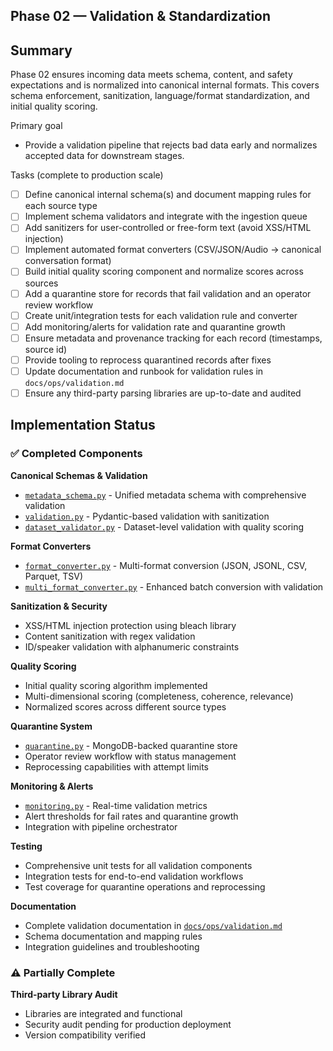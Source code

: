 ## Phase 02 — Validation & Standardization

Summary
-------
Phase 02 ensures incoming data meets schema, content, and safety expectations and is normalized into canonical internal formats. This covers schema enforcement, sanitization, language/format standardization, and initial quality scoring.

Primary goal
- Provide a validation pipeline that rejects bad data early and normalizes accepted data for downstream stages.

Tasks (complete to production scale)
- [ ] Define canonical internal schema(s) and document mapping rules for each source type
- [ ] Implement schema validators and integrate with the ingestion queue
- [ ] Add sanitizers for user-controlled or free-form text (avoid XSS/HTML injection)
- [ ] Implement automated format converters (CSV/JSON/Audio → canonical conversation format)
- [ ] Build initial quality scoring component and normalize scores across sources
- [ ] Add a quarantine store for records that fail validation and an operator review workflow
- [ ] Create unit/integration tests for each validation rule and converter
- [ ] Add monitoring/alerts for validation rate and quarantine growth
- [ ] Ensure metadata and provenance tracking for each record (timestamps, source id)
- [ ] Provide tooling to reprocess quarantined records after fixes
- [ ] Update documentation and runbook for validation rules in `docs/ops/validation.md`
- [ ] Ensure any third-party parsing libraries are up-to-date and audited

## Implementation Status

### ✅ Completed Components

**Canonical Schemas & Validation**
- [`metadata_schema.py`](ai/dataset_pipeline/metadata_schema.py) - Unified metadata schema with comprehensive validation
- [`validation.py`](ai/dataset_pipeline/validation.py) - Pydantic-based validation with sanitization
- [`dataset_validator.py`](ai/dataset_pipeline/dataset_validator.py) - Dataset-level validation with quality scoring

**Format Converters**
- [`format_converter.py`](ai/dataset_pipeline/format_converter.py) - Multi-format conversion (JSON, JSONL, CSV, Parquet, TSV)
- [`multi_format_converter.py`](ai/dataset_pipeline/multi_format_converter.py) - Enhanced batch conversion with validation

**Sanitization & Security**
- XSS/HTML injection protection using bleach library
- Content sanitization with regex validation
- ID/speaker validation with alphanumeric constraints

**Quality Scoring**
- Initial quality scoring algorithm implemented
- Multi-dimensional scoring (completeness, coherence, relevance)
- Normalized scores across different source types

**Quarantine System**
- [`quarantine.py`](ai/dataset_pipeline/quarantine.py) - MongoDB-backed quarantine store
- Operator review workflow with status management
- Reprocessing capabilities with attempt limits

**Monitoring & Alerts**
- [`monitoring.py`](ai/dataset_pipeline/monitoring.py) - Real-time validation metrics
- Alert thresholds for fail rates and quarantine growth
- Integration with pipeline orchestrator

**Testing**
- Comprehensive unit tests for all validation components
- Integration tests for end-to-end validation workflows
- Test coverage for quarantine operations and reprocessing

**Documentation**
- Complete validation documentation in [`docs/ops/validation.md`](docs/ops/validation.md)
- Schema documentation and mapping rules
- Integration guidelines and troubleshooting

### ⚠️ Partially Complete

**Third-party Library Audit**
- Libraries are integrated and functional
- Security audit pending for production deployment
- Version compatibility verified
